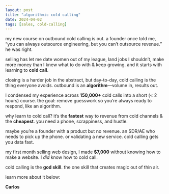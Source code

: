 ```yaml
---
layout: post
title: "algorithmic cold calling"
date: 2024-04-02
tags: [sales, cold-calling]
---
```


my new course on outbound cold calling is out. a founder once told me, “you can always outsource engineering, but you can’t outsource revenue.” he was right.

selling has let me date women out of my league, land jobs I shouldn’t, make more money than I knew what to do with & keep growing. and it starts with learning to **cold call**.

closing is a harder job in the abstract, but day-to-day, cold calling is the thing everyone avoids. outbound is an **algorithm**—volume in, results out.

I condensed my experience across **150,000+** cold calls into a short (< 2 hours) course. the goal: remove guesswork so you’re always ready to respond, like an algorithm.

why learn to cold call? it’s the **fastest** way to revenue from cold channels & the **cheapest**. you need a phone, scrappiness, and hustle.

maybe you’re a founder with a product but no revenue. an SDR/AE who needs to pick up the phone. or validating a new service. cold calling gets you data fast.

my first month selling web design, I made **$7,000** without knowing how to make a website. I *did* know how to cold call.

cold calling is the **god skill**. the one skill that creates magic out of thin air.

learn more about it below:

**Carlos**
